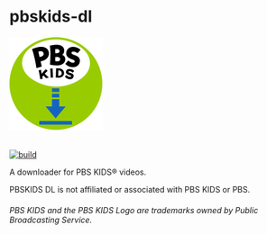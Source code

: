 # pbskids-dl
###### ![PBSKIDS DL](https://github.com/NexusSfan/pbskids-dl/blob/master/logo.svg)
[![build](https://github.com/NexusSfan/pbskids-dl/actions/workflows/build.yaml/badge.svg)](https://github.com/NexusSfan/pbskids-dl/actions/workflows/build.yaml)

A downloader for PBS KIDS® videos.

PBSKIDS DL is not affiliated or associated with PBS KIDS or PBS.

###### PBS KIDS and the PBS KIDS Logo are trademarks owned by Public Broadcasting Service.
